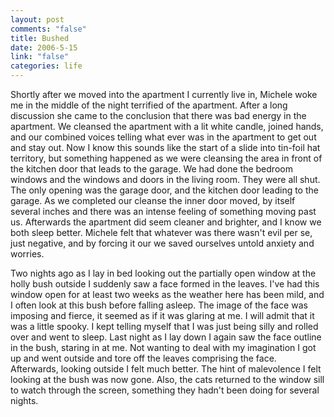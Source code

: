 ```yaml
--- 
layout: post
comments: "false"
title: Bushed
date: 2006-5-15
link: "false"
categories: life
---
```

Shortly after we moved into the apartment I currently live in, Michele woke me in the middle of the night terrified of the apartment. After a long discussion she came to the conclusion that there was bad energy in the apartment. We cleansed the apartment with a lit white candle, joined hands, and our combined voices telling what ever was in the apartment to get out and stay out. Now I know this sounds like the start of a slide into tin-foil hat territory, but something happened as we were cleansing the area in front of the kitchen door that leads to the garage. We had done the bedroom windows and the windows and doors in the living room. They were all shut. The only opening was the garage door, and the kitchen door leading to the garage. As we completed our cleanse the inner door moved, by itself several inches and there was an intense feeling of something moving past us. Afterwards the apartment did seem cleaner and brighter, and I know we both sleep better. Michele felt that whatever was there wasn't evil per se, just negative, and by forcing it our we saved ourselves untold anxiety and worries.

Two nights ago as I lay in bed looking out the partially open window at the holly bush outside I suddenly saw a face formed in the leaves. I've had this window open for at least two weeks as the weather here has been mild, and I often look at this bush before falling asleep. The image of the face was imposing and fierce, it seemed as if it was glaring at me. I will admit that it was a little spooky. I kept telling myself that I was just being silly and rolled over and went to sleep. Last night as I lay down I again saw the face outline in the bush, staring in at me. Not wanting to deal with my imagination I got up and went outside and tore off the leaves comprising the face. Afterwards, looking outside I felt much better. The hint of malevolence I felt looking at the bush was now gone. Also, the cats returned to the window sill to watch through the screen, something they hadn't been doing for several nights.
